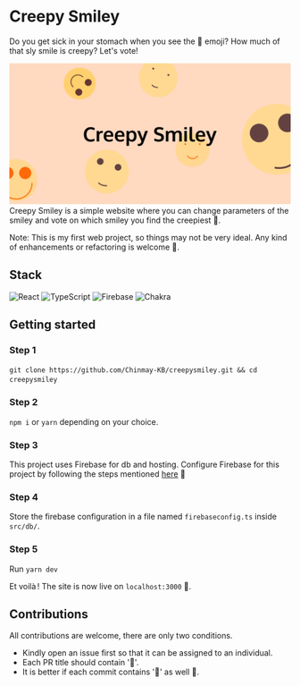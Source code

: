 
# Creepy Smiley
Do you get sick in your stomach when you see the 🙂 emoji? How much of that sly smile is creepy? Let's vote!

![Creepy Smiley Banner](https://github.com/Chinmay-KB/creepysmiley/blob/main/images/cover.png)
Creepy Smiley is a simple website where you can change parameters of the smiley and vote on which smiley you find the creepiest 🙂.

Note: This is my first web project, so things may not be very ideal. Any kind of enhancements or refactoring is welcome 🙂.

## Stack
![React](https://img.shields.io/badge/react-%2320232a.svg?style=for-the-badge&logo=react&logoColor=%2361DAFB)
![TypeScript](https://img.shields.io/badge/typescript-%23007ACC.svg?style=for-the-badge&logo=typescript&logoColor=white)
![Firebase](https://img.shields.io/badge/Firebase-039BE5?style=for-the-badge&logo=Firebase&logoColor=white)
![Chakra](https://img.shields.io/badge/chakra-%234ED1C5.svg?style=for-the-badge&logo=chakraui&logoColor=white)

## Getting started

### Step 1
```git clone https://github.com/Chinmay-KB/creepysmiley.git && cd creepysmiley``` </br>
### Step 2
```npm i``` or ```yarn``` depending on your choice.
### Step 3
This project uses Firebase for db and hosting. Configure Firebase for this project by following the steps mentioned [here](https://firebase.google.com/docs/web/setup) 🙂
### Step 4
Store the firebase configuration in a file named `firebaseconfig.ts` inside `src/db/`.
### Step 5
Run `yarn dev` 

Et voilà ! The site is now live on `localhost:3000` 🙂.

## Contributions
All contributions are welcome, there are only two conditions.
- Kindly open an issue first so that it can be assigned to an individual.
- Each PR title should contain '🙂'.
- It is better if each commit contains '🙂' as well 🙂.

